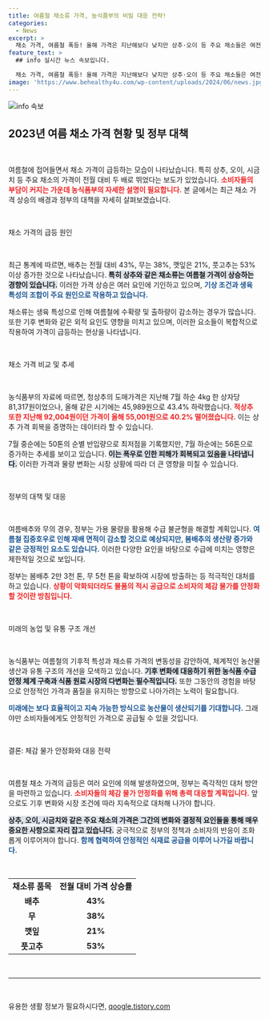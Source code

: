 ```yaml
---
title: 여름철 채소류 가격, 농식품부의 비밀 대응 전략!
categories:
  - News
excerpt: >
  채소 가격, 여름철 폭등! 올해 가격은 지난해보다 낮지만 상추·오이 등 주요 채소들은 여전히 2배 가까이 급등. 비와 기후 변화가 미치는 영향은? 구매 전에 꼭 확인하세요!
feature_text: >
  ## info 실시간 뉴스 속보입니다.

  채소 가격, 여름철 폭등! 올해 가격은 지난해보다 낮지만 상추·오이 등 주요 채소들은 여전히 2배 가까이 급등. 비와 기후 변화가 미치는 영향은? 구매 전에 꼭 확인하세요!
image: 'https://www.behealthy4u.com/wp-content/uploads/2024/06/news.jpg'
---
```


<p><img src="https://www.behealthy4u.com/wp-content/uploads/2024/06/news.jpg" alt="info 속보" /></p>

<h2 data-ke-size="size26">2023년 여름 채소 가격 현황 및 정부 대책</h2>

<p data-ke-size="size16">&nbsp;</p>

<p>여름철에 접어들면서 채소 가격이 급등하는 모습이 나타났습니다. 특히 상추, 오이, 시금치 등 주요 채소의 가격이 전월 대비 두 배로 뛰었다는 보도가 있었습니다. <b><span style="color: #ee2323;">소비자들의 부담이 커지는 가운데 농식품부의 자세한 설명이 필요합니다.</span></b> 본 글에서는 최근 채소 가격 상승의 배경과 정부의 대책을 자세히 살펴보겠습니다.</p>

<p data-ke-size="size16">&nbsp;</p>

<p>채소 가격의 급등 원인</p>

<p data-ke-size="size16">&nbsp;</p>

<p>최근 통계에 따르면, 배추는 전월 대비 43%, 무는 38%, 깻잎은 21%, 풋고추는 53% 이상 증가한 것으로 나타났습니다. <b><span style="background-color: #21538527;">특히 상추와 같은 채소류는 여름철 가격이 상승하는 경향이 있습니다.</span></b> 이러한 가격 상승은 여러 요인에 기인하고 있으며, <b><span style="color: #1a5490;">기상 조건과 생육 특성의 조합이 주요 원인으로 작용하고 있습니다.</span></b></p>

<p>채소류는 생육 특성으로 인해 여름철에 수확량 및 출하량이 감소하는 경우가 많습니다. 또한 기후 변화와 같은 외적 요인도 영향을 미치고 있으며, 이러한 요소들이 복합적으로 작용하여 가격이 급등하는 현상을 나타냅니다.</p>

<p data-ke-size="size16">&nbsp;</p>

<p>채소 가격 비교 및 추세</p>

<p data-ke-size="size16">&nbsp;</p>

<p>농식품부의 자료에 따르면, 청상추의 도매가격은 지난해 7월 하순 4kg 한 상자당 81,317원이었으나, 올해 같은 시기에는 45,989원으로 43.4% 하락했습니다. <b><span style="color: #ee2323;">적상추 또한 지난해 92,004원이던 가격이 올해 55,001원으로 40.2% 떨어졌습니다.</span></b> 이는 상추 가격 회복을 증명하는 데이터라 할 수 있습니다.</p>

<p>7월 중순에는 50톤의 순별 반입량으로 최저점을 기록했지만, 7월 하순에는 56톤으로 증가하는 추세를 보이고 있습니다. <b><span style="background-color: #21538527;">이는 폭우로 인한 피해가 회복되고 있음을 나타냅니다.</span></b> 이러한 가격과 물량 변화는 시장 상황에 따라 더 큰 영향을 미칠 수 있습니다.</p>

<p data-ke-size="size16">&nbsp;</p>

<p>정부의 대책 및 대응</p>

<p data-ke-size="size16">&nbsp;</p>

<p>여름배추와 무의 경우, 정부는 가용 물량을 활용해 수급 불균형을 해결할 계획입니다. <b><span style="color: #1a5490;">여름철 집중호우로 인해 재배 면적이 감소할 것으로 예상되지만, 봄배추의 생산량 증가와 같은 긍정적인 요소도 있습니다.</span></b> 이러한 다양한 요인을 바탕으로 수급에 미치는 영향은 제한적일 것으로 보입니다.</p>

<p>정부는 봄배추 2만 3천 톤, 무 5천 톤을 확보하여 시장에 방출하는 등 적극적인 대처를 하고 있습니다. <b><span style="color: #ee2323;">상황이 악화되더라도 물품의 적시 공급으로 소비자의 체감 물가를 안정화할 것이란 방침입니다.</span></b></p>

<p data-ke-size="size16">&nbsp;</p>

<p>미래의 농업 및 유통 구조 개선</p>

<p data-ke-size="size16">&nbsp;</p>

<p>농식품부는 여름철의 기후적 특성과 채소류 가격의 변동성을 감안하여, 체계적인 농산물 생산과 유통 구조의 개선을 모색하고 있습니다. <b><span style="background-color: #21538527;">기후 변화에 대응하기 위한 농식품 수급 안정 체계 구축과 식품 원료 시장의 다변화는 필수적입니다.</span></b> 또한 그동안의 경험을 바탕으로 안정적인 가격과 품질을 유지하는 방향으로 나아가려는 노력이 필요합니다.</p>

<p><b><span style="color: #1a5490;">미래에는 보다 효율적이고 지속 가능한 방식으로 농산물이 생산되기를 기대합니다.</span></b> 그래야만 소비자들에게도 안정적인 가격으로 공급될 수 있을 것입니다.</p>

<p data-ke-size="size16">&nbsp;</p>

<p>결론: 체감 물가 안정화와 대응 전략</p>

<p data-ke-size="size16">&nbsp;</p>

<p>여름철 채소 가격의 급등은 여러 요인에 의해 발생하였으며, 정부는 즉각적인 대처 방안을 마련하고 있습니다. <b><span style="color: #ee2323;">소비자들의 체감 물가 안정화를 위해 총력 대응할 계획입니다.</span></b> 앞으로도 기후 변화와 시장 조건에 따라 지속적으로 대처해 나가야 합니다.</p>

<p><b><span style="background-color: #21538527;">상추, 오이, 시금치와 같은 주요 채소의 가격은 그간의 변화와 결정적 요인들을 통해 매우 중요한 사항으로 자리 잡고 있습니다.</span></b> 궁극적으로 정부의 정책과 소비자의 반응이 조화롭게 이루어져야 합니다. <b><span style="color: #1a5490;">함께 협력하여 안정적인 식재료 공급을 이루어 나가길 바랍니다.</span></b></p>

<p data-ke-size="size16">&nbsp;</p>

<table style="width: 100%; border-collapse: collapse;">
  <tr>
    <td style="text-align: center; height: 17px;"><b>채소류 품목</b></td>
    <td style="text-align: center; height: 17px;"><b>전월 대비 가격 상승률</b></td>
  </tr>
  <tr>
    <td style="text-align: center; height: 17px;"><b>배추</b></td>
    <td style="text-align: center; height: 17px;"><b>43%</b></td>
  </tr>
  <tr>
    <td style="text-align: center; height: 17px;"><b>무</b></td>
    <td style="text-align: center; height: 17px;"><b>38%</b></td>
  </tr>
  <tr>
    <td style="text-align: center; height: 17px;"><b>깻잎</b></td>
    <td style="text-align: center; height: 17px;"><b>21%</b></td>
  </tr>
  <tr>
    <td style="text-align: center; height: 17px;"><b>풋고추</b></td>
    <td style="text-align: center; height: 17px;"><b>53%</b></td>
  </tr>
</table>

<p data-ke-size="size16">&nbsp;</p>

<hr/>

<p data-ke-size="size16">&nbsp;</p>
유용한 생활 정보가 필요하시다면, <a href="https://qoogle.tistory.com" rel="dofollow">qoogle.tistory.com</a>


